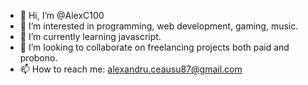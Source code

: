 - 👋 Hi, I’m @AlexC100
- 👀 I’m interested in programming, web development, gaming, music.
- 🌱 I’m currently learning javascript.
- 💞️ I’m looking to collaborate on freelancing projects both paid and probono.
- 📫 How to reach me: alexandru.ceausu87@gmail.com

<!---
AlexC100/AlexC100 is a ✨ special ✨ repository because its `README.md` (this file) appears on your GitHub profile.
You can click the Preview link to take a look at your changes.
--->
